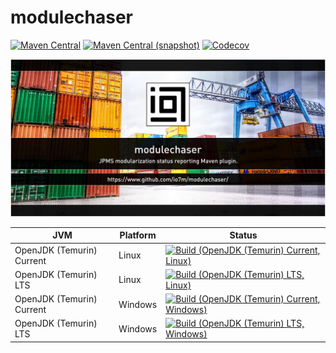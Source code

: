 modulechaser
===

[![Maven Central](https://img.shields.io/maven-central/v/com.io7m.modulechaser/com.io7m.modulechaser.svg?style=flat-square)](http://search.maven.org/#search%7Cga%7C1%7Cg%3A%22com.io7m.modulechaser%22)
[![Maven Central (snapshot)](https://img.shields.io/nexus/s/https/s01.oss.sonatype.org/com.io7m.modulechaser/com.io7m.modulechaser.svg?style=flat-square)](https://s01.oss.sonatype.org/content/repositories/snapshots/com/io7m/modulechaser/)
[![Codecov](https://img.shields.io/codecov/c/github/io7m/modulechaser.svg?style=flat-square)](https://codecov.io/gh/io7m/modulechaser)

![modulechaser](./src/site/resources/modulechaser.jpg?raw=true)

| JVM | Platform | Status |
|-----|----------|--------|
| OpenJDK (Temurin) Current | Linux | [![Build (OpenJDK (Temurin) Current, Linux)](https://img.shields.io/github/actions/workflow/status/io7m/modulechaser/main.linux.temurin.current.yml)](https://github.com/io7m/modulechaser/actions?query=workflow%3Amain.linux.temurin.current)|
| OpenJDK (Temurin) LTS | Linux | [![Build (OpenJDK (Temurin) LTS, Linux)](https://img.shields.io/github/actions/workflow/status/io7m/modulechaser/main.linux.temurin.lts.yml)](https://github.com/io7m/modulechaser/actions?query=workflow%3Amain.linux.temurin.lts)|
| OpenJDK (Temurin) Current | Windows | [![Build (OpenJDK (Temurin) Current, Windows)](https://img.shields.io/github/actions/workflow/status/io7m/modulechaser/main.windows.temurin.current.yml)](https://github.com/io7m/modulechaser/actions?query=workflow%3Amain.windows.temurin.current)|
| OpenJDK (Temurin) LTS | Windows | [![Build (OpenJDK (Temurin) LTS, Windows)](https://img.shields.io/github/actions/workflow/status/io7m/modulechaser/main.windows.temurin.lts.yml)](https://github.com/io7m/modulechaser/actions?query=workflow%3Amain.windows.temurin.lts)|
